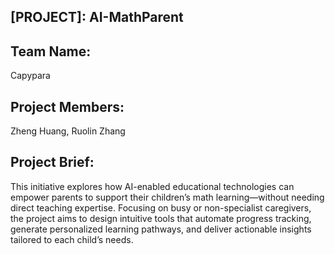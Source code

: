 ## [PROJECT]: AI-MathParent
## Team Name:
Capypara
## Project Members: 
Zheng Huang, Ruolin Zhang
## Project Brief: 
This initiative explores how AI-enabled educational technologies can empower parents to support their children’s math learning—without needing direct teaching expertise. Focusing on busy or non-specialist caregivers, the project aims to design intuitive tools that automate progress tracking, generate personalized learning pathways, and deliver actionable insights tailored to each child’s needs.
